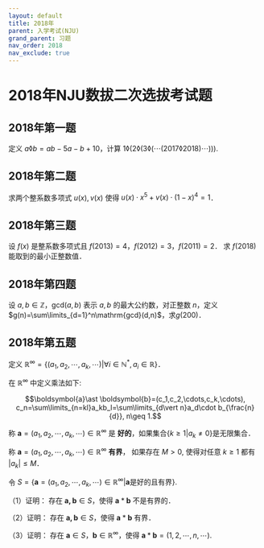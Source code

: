```yaml
---
layout: default
title: 2018年
parent: 入学考试(NJU)
grand_parent: 习题
nav_order: 2018
nav_exclude: true
---
```


# 2018年NJU数拔二次选拔考试题

## 2018年第一题 

定义 $a\lozenge b=ab-5a-b+10$，计算 
$1\lozenge(2\lozenge(3\lozenge(\cdots(2017\lozenge2018)\cdots))).$

<div STYLE="page-break-after: always;"></div>


## 2018年第二题 

求两个整系数多项式 $u(x),v(x)$ 使得 $u(x)\cdot x^5+v(x)\cdot(1-x)^4=1$．

<div STYLE="page-break-after: always;"></div>


## 2018年第三题 

设 $f(x)$ 是整系数多项式且 $f(2013)=4$，$f(2012)=3$，$f(2011)=2$．
求 $f(2018)$ 能取到的最小正整数值．



<div STYLE="page-break-after: always;"></div>

## 2018年第四题 


设 $a,b\in\mathbb{Z}$，$\mathrm{gcd}(a,b)$ 表示 $a,b$ 的最大公约数，对正整数 $n$，定义 $g(n)=\sum\limits_{d=1}^n\mathrm{gcd}(d,n)$，求$g(200)$．
 

<div STYLE="page-break-after: always;"></div>

## 2018年第五题 

定义 $\mathbb{R}^{\infty}=\lbrace (a_1,a_2,\cdots,a_k,\cdots)
\vert \forall i\in \mathbb{N}^*,a_i\in\mathbb{R}\rbrace$．

在 $\mathbb{R}^{\infty}$ 中定义乘法如下:

$$\boldsymbol{a}\ast \boldsymbol{b}=(c_1,c_2,\cdots,c_k,\cdots),
c_n=\sum\limits_{n=kl}a_kb_l=\sum\limits_{d\vert n}a_d\cdot b_{\frac{n}{d}}, n\geq 1.$$

称 $\boldsymbol{a}=(a_1,a_2,\cdots,a_k,\cdots)\in\mathbb{R}^{\infty}$ 是 **好的**，如果集合$\lbrace k\geq1\vert a_k\neq 0\rbrace$是无限集合．

称 $\boldsymbol{a}=(a_1,a_2,\cdots,a_k,\cdots)\in\mathbb{R}^{\infty}$ **有界**，
如果存在 $M>0$, 使得对任意 $k\geq 1$ 都有 $\vert a_k\vert \leq M$．

令 $S=\lbrace \boldsymbol{a}=(a_1,a_2,\cdots,a_k,\cdots)\in\mathbb{R}^{\infty}\vert \boldsymbol{a}\text{是好的且有界}\rbrace.$

（1）证明： 存在 $\boldsymbol{a,b}\in S$，使得 $\boldsymbol{a}\ast \boldsymbol{b}$ 不是有界的．

（2）证明： 存在 $\boldsymbol{a,b}\in S$，使得 $\boldsymbol{a}\ast \boldsymbol{b}$ 有界．
 
（3）证明： 存在 $\boldsymbol{a}\in S$，$\boldsymbol{b}\in\mathbb{R}^{\infty}$，使得 $\boldsymbol{a}\ast\boldsymbol{b}=(1,2,\cdots,n,\cdots).$
